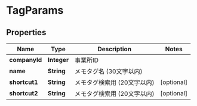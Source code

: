 

# TagParams

## Properties

Name | Type | Description | Notes
------------ | ------------- | ------------- | -------------
**companyId** | **Integer** | 事業所ID | 
**name** | **String** | メモタグ名 (30文字以内) | 
**shortcut1** | **String** | メモタグ検索用 (20文字以内) |  [optional]
**shortcut2** | **String** | メモタグ検索用 (20文字以内) |  [optional]



